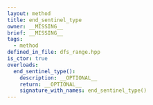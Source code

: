 ```yaml
---
layout: method
title: end_sentinel_type
owner: __MISSING__
brief: __MISSING__
tags:
  - method
defined_in_file: dfs_range.hpp
is_ctor: true
overloads:
  end_sentinel_type():
    description: __OPTIONAL__
    return: __OPTIONAL__
    signature_with_names: end_sentinel_type()
---
```

